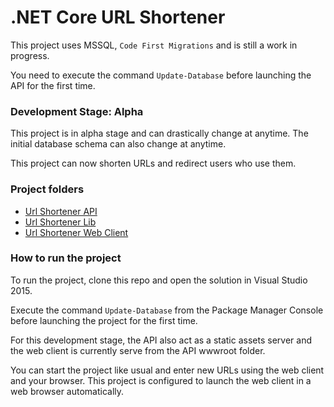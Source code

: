 # .NET Core URL Shortener 

This project uses MSSQL, `Code First Migrations` and is still a work in progress.

You need to execute the command `Update-Database` before launching the API for the first time. 

### Development Stage: Alpha

This project is in alpha stage and can drastically change at anytime. The initial database schema can also change at anytime.

This project can now shorten URLs and redirect users who use them.

### Project folders

  * [Url Shortener API](src/UrlShortenerApi)
  * [Url Shortener Lib](src/UrlShortenerLib)
  * [Url Shortener Web Client](src/UrlShortenerApi/wwwroot)

### How to run the project

To run the project, clone this repo and open the solution in Visual Studio 2015.

Execute the command `Update-Database` from the Package Manager Console before launching the project for the first time.

For this development stage, the API also act as a static assets server and the web client is currently serve 
from the API wwwroot folder.

You can start the project like usual and enter new URLs using the web client and your browser.
This project is configured to launch the web client in a web browser automatically.
